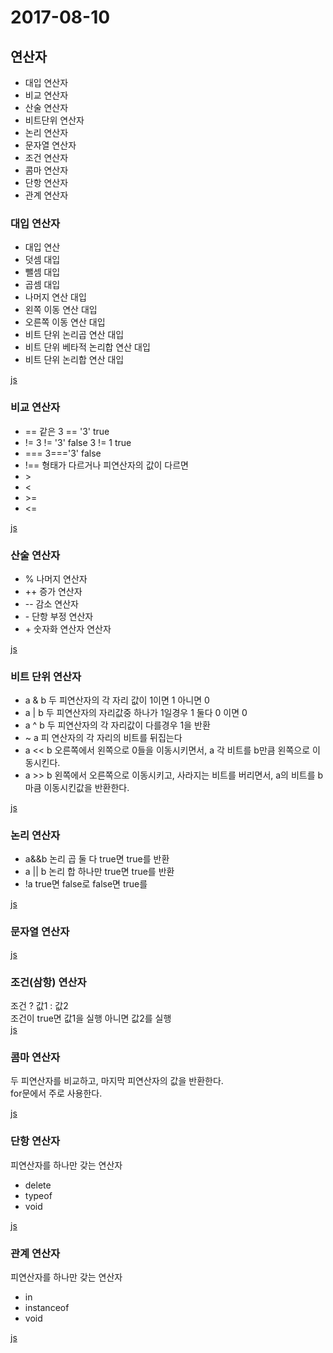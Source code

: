 # 2017-08-10

## 연산자
<ul>
    <li>대입 연산자</li>
    <li>비교 연산자</li>
    <li>산술 연산자</li>
    <li>비트단위 연산자</li>
    <li>논리 연산자</li>
    <li>문자열 연산자</li>
    <li>조건 연산자</li>
    <li>콤마 연산자</li>
    <li>단항 연산자</li>
    <li>관계 연산자</li>
</ul>

### 대입 연산자
<ul>
    <li>대입 연산</li>
    <li>덧셈 대입</li>
    <li>뺄셈 대입</li>
    <li>곱셈 대입</li>
    <li>나머지 연산 대입</li>
    <li>왼쪽 이동 연산 대입</li>
    <li>오른쪽 이동 연산 대입</li>
    <li>비트 단위 논리곱 연산 대입</li>
    <li>비트 단위 베타적 논리합 연산 대입</li>
    <li>비트 단위 논리합 연산 대입</li>
</ul>

[js](1_operators.js)
### 비교 연산자
<ul>
    <li>== 같은 3 == '3' true</li>
    <li>!= 3 != '3' false 3 != 1 true</li>
    <li>=== 3==='3' false</li>
    <li>!== 형태가 다르거나 피연산자의 값이 다르면</li>
    <li>></li>
    <li><</li>
    <li>>=</li>
    <li><=</li>
</ul>

[js](2_operators.js)
### 산술 연산자
<ul>
    <li>% 나머지 연산자</li>
    <li>++ 증가 연산자</li>
    <li>-- 감소 연산자</li>
    <li>- 단항 부정 연산자</li>
    <li>+ 숫자화 연산자 연산자</li>
</ul>

[js](3_operators.js)
### 비트 단위 연산자
<ul>
    <li>a & b 두 피연산자의 각 자리 값이 1이면 1 아니면 0</li>
    <li>a | b 두 피연산자의 자리값중 하나가 1일경우 1 둘다 0 이면 0</li>
    <li>a ^ b 두 피연산자의 각 자리값이 다를경우 1을 반환</li>
    <li>~ a 피 연산자의 각 자리의 비트를 뒤집는다</li>
    <li>a << b 오른쪽에서 왼쪽으로 0들을 이동시키면서, a 각 비트를 b만큼 왼쪽으로 이동시킨다.</li>
    <li>a >> b 왼쪽에서 오른쪽으로 이동시키고, 사라지는 비트를 버리면서, a의 비트를 b마큼 이동시킨값을 반환한다.</li>
</ul>

[js](4_operators.js)
### 논리 연산자
<ul>
    <li>a&&b 논리 곱 둘 다 true면 true를 반환</li>
    <li>a || b 논리 합 하나만 true면 true를 반환</li>
    <li>!a true면 false로 false면 true를</li>
</ul>

[js](5_operators.js)
### 문자열 연산자

[js](6_operators.js)

### 조건(삼항) 연산자

조건 ? 값1 : 값2<br>
조건이 true면 값1을 실행 아니면 값2를 실행<br>
[js](7_operators.js)
### 콤마 연산자
두 피연산자를 비교하고, 마지막 피연산자의 값을 반환한다.<br>
for문에서 주로 사용한다.<br>

[js](8_operators.js)
### 단항 연산자

피연산자를 하나만 갖는 연산자<br>
<ul>
    <li>delete</li>
    <li>typeof</li>
    <li>void</li>
</ul>

[js](9_operators.js)
### 관계 연산자

피연산자를 하나만 갖는 연산자<br>
<ul>
    <li>in</li>
    <li>instanceof</li>
    <li>void</li>
</ul>

[js](10_operators.js)
